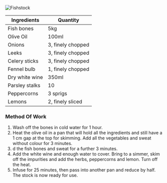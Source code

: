 ![Fishstock](resource:assets/images/stocksoupssauces/fishstock.png)

| Ingredients           | Quantity               |
|-----------------------|------------------------|
| Fish bones            | 5kg                    |
| Olive Oil             | 100ml                  |
| Onions                | 3, finely chopped     |
| Leeks                 | 3, finely chopped     |
| Celery sticks         | 3, finely chopped     |
| Fennel bulb           | 1, finely chopped     |
| Dry white wine        | 350ml                  |
| Parsley stalks        | 10                     |
| Peppercorns           | 3 sprigs               |
| Lemons                | 2, finely sliced      |


### **Method Of Work**
1. Wash off the bones in cold water for 1 hour.
2. Heat the olive oil in a pan that will hold all the
ingredients and still have a 1 cm gap at the top
for skimming. Add all the vegetables and sweat
without colour for 3 minutes.
3. d the fish bones and sweat for a further
3 minutes.
4. Add the white wine and enough water to cover.
Bring to a simmer, skim off the impurities and add
the herbs, peppercorns and lemon. Turn off the
heat.
5. Infuse for 25 minutes, then pass into another pan
and reduce by half. The stock is now ready for
use.
